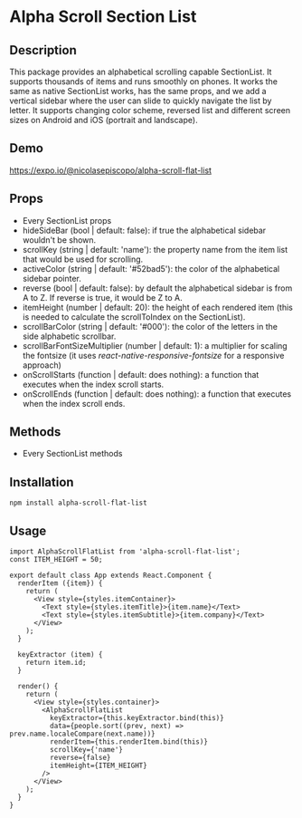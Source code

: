 # Alpha Scroll Section List

## Description

This package provides an alphabetical scrolling capable SectionList. It supports thousands of items and runs smoothly on phones. It works the same 
as native SectionList works, has the same props, and we add a vertical sidebar where the user can slide to quickly navigate the list by letter. It supports 
changing color scheme, reversed list and different screen sizes on Android and iOS (portrait and landscape).

## Demo

https://expo.io/@nicolasepiscopo/alpha-scroll-flat-list

## Props

- Every SectionList props
- hideSideBar (bool | default: false): if true the alphabetical sidebar wouldn't be shown.
- scrollKey (string | default: 'name'): the property name from the item list that would be used for scrolling.
- activeColor (string | default: '#52bad5'): the color of the alphabetical sidebar pointer.
- reverse (bool | default: false): by default the alphabetical sidebar is from A to Z. If reverse is true, it would be Z to A.
- itemHeight (number | default: 20): the height of each rendered item (this is needed to calculate the scrollToIndex on the SectionList).
- scrollBarColor (string | default: '#000'): the color of the letters in the side alphabetic scrollbar.
- scrollBarFontSizeMultiplier (number | default: 1): a multiplier for scaling the fontsize (it uses *react-native-responsive-fontsize* for a responsive approach)
- onScrollStarts (function | default: does nothing): a function that executes when the index scroll starts.
- onScrollEnds (function | default: does nothing): a function that executes when the index scroll ends.

## Methods

- Every SectionList methods

## Installation

`npm install alpha-scroll-flat-list`

## Usage

```
import AlphaScrollFlatList from 'alpha-scroll-flat-list';
const ITEM_HEIGHT = 50;

export default class App extends React.Component {
  renderItem ({item}) {
    return (
      <View style={styles.itemContainer}>
        <Text style={styles.itemTitle}>{item.name}</Text>
        <Text style={styles.itemSubtitle}>{item.company}</Text>
      </View>
    );
  }

  keyExtractor (item) {
    return item.id;
  }

  render() {
    return (
      <View style={styles.container}>
        <AlphaScrollFlatList
          keyExtractor={this.keyExtractor.bind(this)}
          data={people.sort((prev, next) => prev.name.localeCompare(next.name))}
          renderItem={this.renderItem.bind(this)}
          scrollKey={'name'}
          reverse={false}
          itemHeight={ITEM_HEIGHT}
        />
      </View>
    );
  }
}
```
